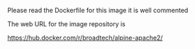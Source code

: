 
Please read the Dockerfile for this image it is well commented

The web URL for the image repository is

https://hub.docker.com/r/broadtech/alpine-apache2/
